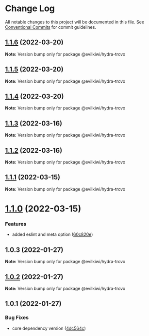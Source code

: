 # Change Log

All notable changes to this project will be documented in this file.
See [Conventional Commits](https://conventionalcommits.org) for commit guidelines.

## [1.1.6](https://github.com/evilkiwi/hydra/compare/@evilkiwi/hydra-trovo@1.1.5...@evilkiwi/hydra-trovo@1.1.6) (2022-03-20)

**Note:** Version bump only for package @evilkiwi/hydra-trovo





## [1.1.5](https://github.com/evilkiwi/hydra/compare/@evilkiwi/hydra-trovo@1.1.4...@evilkiwi/hydra-trovo@1.1.5) (2022-03-20)

**Note:** Version bump only for package @evilkiwi/hydra-trovo





## [1.1.4](https://github.com/evilkiwi/hydra/compare/@evilkiwi/hydra-trovo@1.1.3...@evilkiwi/hydra-trovo@1.1.4) (2022-03-20)

**Note:** Version bump only for package @evilkiwi/hydra-trovo





## [1.1.3](https://github.com/evilkiwi/hydra/compare/@evilkiwi/hydra-trovo@1.1.2...@evilkiwi/hydra-trovo@1.1.3) (2022-03-16)

**Note:** Version bump only for package @evilkiwi/hydra-trovo





## [1.1.2](https://github.com/evilkiwi/hydra/compare/@evilkiwi/hydra-trovo@1.1.1...@evilkiwi/hydra-trovo@1.1.2) (2022-03-16)

**Note:** Version bump only for package @evilkiwi/hydra-trovo





## [1.1.1](https://github.com/evilkiwi/hydra/compare/@evilkiwi/hydra-trovo@1.1.0...@evilkiwi/hydra-trovo@1.1.1) (2022-03-15)

**Note:** Version bump only for package @evilkiwi/hydra-trovo





# [1.1.0](https://github.com/evilkiwi/hydra/compare/@evilkiwi/hydra-trovo@1.0.3...@evilkiwi/hydra-trovo@1.1.0) (2022-03-15)


### Features

* added eslint and meta option ([60c820e](https://github.com/evilkiwi/hydra/commit/60c820e6c53250cdf3d35925a269e2142e2e89cf))





## 1.0.3 (2022-01-27)

**Note:** Version bump only for package @evilkiwi/hydra-trovo





## [1.0.2](https://github.com/evilkiwi/hydra/compare/@evilkiwi/hydra-trovo@1.0.1...@evilkiwi/hydra-trovo@1.0.2) (2022-01-27)

**Note:** Version bump only for package @evilkiwi/hydra-trovo





## 1.0.1 (2022-01-27)


### Bug Fixes

* core dependency version ([4dc564c](https://github.com/evilkiwi/hydra/commit/4dc564cbff42c3780f0b32d1867a7dce97b27a28))
